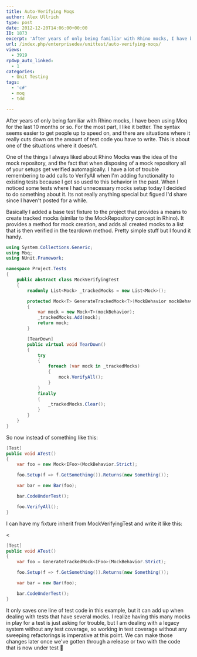 ```yaml
---
title: Auto-Verifying Moqs
author: Alex Ullrich
type: post
date: 2012-12-20T14:06:00+00:00
ID: 1873
excerpt: 'After years of only being familiar with Rhino mocks, I have been using Moq for the last 10 months or so.  For the most part, I like it better.  The syntax seems easier to get people up to speed on, and there are situations where it really cuts down on t&hellip;'
url: /index.php/enterprisedev/unittest/auto-verifying-moqs/
views:
  - 3919
rp4wp_auto_linked:
  - 1
categories:
  - Unit Testing
tags:
  - 'c#'
  - moq
  - tdd

---
```

After years of only being familiar with Rhino mocks, I have been using Moq for the last 10 months or so. For the most part, I like it better. The syntax seems easier to get people up to speed on, and there are situations where it really cuts down on the amount of test code you have to write. This is about one of the situations where it doesn't.

One of the things I always liked about Rhino Mocks was the idea of the mock repository, and the fact that when disposing of a mock repository all of your setups get verified automagically. I have a lot of trouble remembering to add calls to VerifyAll when I'm adding functionality to existing tests because I got so used to this behavior in the past. When I noticed some tests where I had unnecessary mocks setup today I decided to do something about it. Its not really anything special but figued I'd share since I haven't posted for a while.

Basically I added a base test fixture to the project that provides a means to create tracked mocks (similar to the MockRepository concept in Rhino). It provides a method for mock creation, and adds all created mocks to a list that is then verified in the teardown method. Pretty simple stuff but I found it handy.

```csharp
using System.Collections.Generic;
using Moq;
using NUnit.Framework;

namespace Project.Tests
{
    public abstract class MockVerifyingTest
    {
        readonly List<Mock> _trackedMocks = new List<Mock>();

        protected Mock<T> GenerateTrackedMock<T>(MockBehavior mockBehavior = MockBehavior.Default) where T : class
        {
            var mock = new Mock<T>(mockBehavior);
            _trackedMocks.Add(mock);
            return mock;
        }

        [TearDown]
        public virtual void TearDown()
        {
            try
            {
                foreach (var mock in _trackedMocks)
                {
                    mock.VerifyAll();
                }
            }
            finally
            {
                _trackedMocks.Clear();
            }
        }
    }
}
```

So now instead of something like this:

```csharp
[Test]
public void ATest() 
{
    var foo = new Mock<IFoo>(MockBehavior.Strict);

    foo.Setup(f => f.GetSomething()).Returns(new Something());

    var bar = new Bar(foo);

    bar.CodeUnderTest();

    foo.VerifyAll();
}
```

I can have my fixture inherit from MockVerifyingTest and write it like this:

< 

```csharp
[Test]
public void ATest() 
{
    var foo = GenerateTrackedMock<IFoo>(MockBehavior.Strict);

    foo.Setup(f => f.GetSomething()).Returns(new Something());

    var bar = new Bar(foo);

    bar.CodeUnderTest();
}
```

It only saves one line of test code in this example, but it can add up when dealing with tests that have several mocks. I realize having this many mocks in play for a test is just asking for trouble, but I am dealing with a legacy system without any test coverage, so working in test coverage without any sweeping refactorings is imperative at this point. We can make those changes later once we've gotten through a release or two with the code that is now under test 🙂
